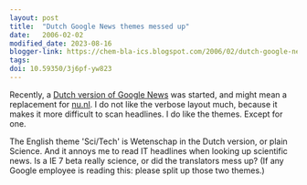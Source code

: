 ```yaml
---
layout: post
title:  "Dutch Google News themes messed up"
date:   2006-02-02
modified_date: 2023-08-16
blogger-link: https://chem-bla-ics.blogspot.com/2006/02/dutch-google-news-themes-messed-up.html
tags:
doi: 10.59350/3j6pf-yw823
---
```


Recently, a [Dutch version of Google News](http://news.google.nl/) was started, and might mean a replacement for
[nu.nl](http://nu.nl/). I do not like the verbose layout much, because it makes it more difficult to scan headlines.
I do like the themes. Except for one.

The English theme 'Sci/Tech' is Wetenschap in the Dutch version, or plain Science. And it annoys me to read IT headlines
when looking up scientific news. Is a IE 7 beta really science, or did the translators mess up? (If any Google employee
is reading this: please split up those two themes.)
